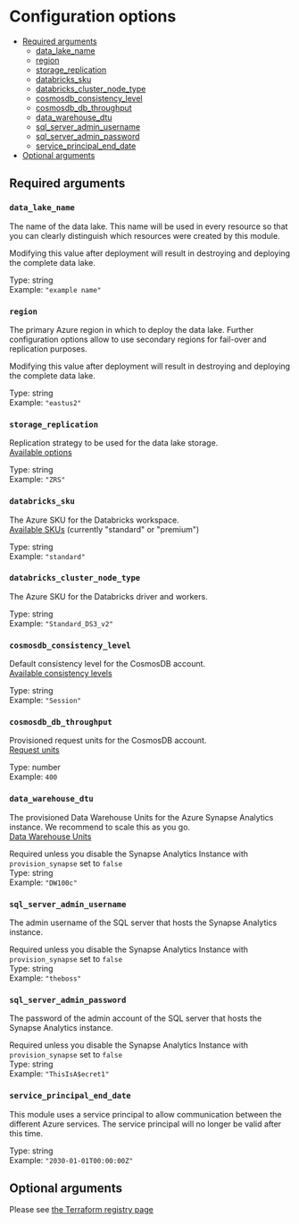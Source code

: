 # Configuration options

* [Required arguments](#required-arguments)
   * [data_lake_name](#data_lake_name)
   * [region](#region)
   * [storage_replication](#storage_replication)
   * [databricks_sku](#databricks_sku)
   * [databricks_cluster_node_type](#databricks_cluster_node_type)
   * [cosmosdb_consistency_level](#cosmosdb_consistency_level)
   * [cosmosdb_db_throughput](#cosmosdb_db_throughput)
   * [data_warehouse_dtu](#data_warehouse_dtu)
   * [sql_server_admin_username](#sql_server_admin_username)
   * [sql_server_admin_password](#sql_server_admin_password)
   * [service_principal_end_date](#service_principal_end_date)
* [Optional arguments](#optional-arguments)


## Required arguments

### `data_lake_name`

The name of the data lake. This name will be used in every resource so that you can clearly distinguish which resources were created by this module.

Modifying this value after deployment will result in destroying and deploying the complete data lake.

Type: string\
Example: `"example name"`

### `region`

The primary Azure region in which to deploy the data lake. Further configuration options allow to use secondary regions for fail-over and replication purposes.

Modifying this value after deployment will result in destroying and deploying the complete data lake.

Type: string\
Example: `"eastus2"`

### `storage_replication`

Replication strategy to be used for the data lake storage.\
[Available options](https://docs.microsoft.com/en-us/azure/storage/common/storage-redundancy)

Type: string\
Example: `"ZRS"`

### `databricks_sku`

The Azure SKU for the Databricks workspace.\
[Available SKUs](https://azure.microsoft.com/en-us/pricing/details/databricks/) (currently "standard" or "premium")

Type: string\
Example: `"standard"`

### `databricks_cluster_node_type`

The Azure SKU for the Databricks driver and workers.

Type: string\
Example: `"Standard_DS3_v2"`

### `cosmosdb_consistency_level`

Default consistency level for the CosmosDB account.\
[Available consistency levels](https://docs.microsoft.com/en-us/azure/cosmos-db/consistency-levels)

Type: string\
Example: `"Session"`

### `cosmosdb_db_throughput`

Provisioned request units for the CosmosDB account.\
[Request units](https://docs.microsoft.com/en-us/azure/cosmos-db/request-units)

Type: number\
Example: `400`

### `data_warehouse_dtu`

The provisioned Data Warehouse Units for the Azure Synapse Analytics instance. We recommend to scale this as you go.\
[Data Warehouse Units](https://docs.microsoft.com/en-us/azure/synapse-analytics/sql-data-warehouse/what-is-a-data-warehouse-unit-dwu-cdwu)

Required unless you disable the Synapse Analytics Instance with `provision_synapse` set to `false`\
Type: string\
Example: `"DW100c"`

### `sql_server_admin_username`

The admin username of the SQL server that hosts the Synapse Analytics instance.

Required unless you disable the Synapse Analytics Instance with `provision_synapse` set to `false`\
Type: string\
Example: `"theboss"`

### `sql_server_admin_password`

The password of the admin account of the SQL server that hosts the Synapse Analytics instance.

Required unless you disable the Synapse Analytics Instance with `provision_synapse` set to `false`\
Type: string\
Example: `"ThisIsA$ecret1"`

### `service_principal_end_date`

This module uses a service principal to allow communication between the different Azure services. The service principal will no longer be valid after this time.

Type: string\
Example: `"2030-01-01T00:00:00Z"`

## Optional arguments

Please see [the Terraform registry page](https://registry.terraform.io/modules/datarootsio/azure-datalake/module/?tab=inputs)
